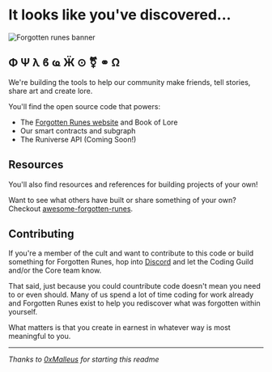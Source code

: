 # It looks like you've discovered...
![Forgotten runes banner](https://github.com/forgottenrunes/forgotten-runes-website/blob/master/public/static/img/twitter-banner.jpg?raw=true)

## Φ Ψ λ ϐ ҩ Ӝ ⊙ ⚧ ⚭ Ω

We're building the tools to help our community make friends, tell stories, share art and create lore.

You'll find the open source code that powers:

- The [Forgotten Runes website](https://www.forgottenrunes.com/) and Book of Lore
- Our smart contracts and subgraph
- The Runiverse API (Coming Soon!)

## Resources
You'll also find resources and references for building projects of your own!

Want to see what others have built or share something of your own? Checkout [awesome-forgotten-runes](repo-url).

## Contributing

If you're a member of the cult and want to contribute to this code or build something for Forgotten Runes, hop into [Discord](https://discord.com/invite/forgottenrunes) and let the Coding Guild and/or the Core team know.

That said, just because you could countribute code doesn't mean you need to or even should. Many of us spend a lot of time coding for work already and Forgotten Runes exist to help you rediscover what was forgotten within yourself.

What matters is that you create in earnest in whatever way is most meaningful to you.

-----

_Thanks to [0xMalleus](https://github.com/0xMalleus) for starting this readme_